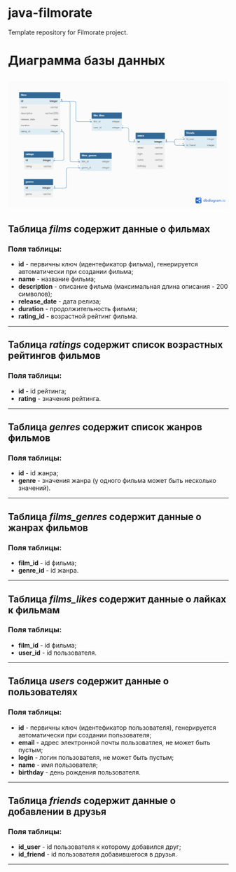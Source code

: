 # java-filmorate
Template repository for Filmorate project.

# Диаграмма базы данных
![ER-диаграмма](https://github.com/Andreyspb82/java-filmorate/blob/add-database/Untitled%20(2).png)
---
## Таблица *films* содержит данные о фильмах
### Поля таблицы:
* **id** - первичны ключ (идентефикатор фильма),  генерируется автоматически при создании фильма;
* **name** - название фильма;
* **description** - описание фильма (максимальная длина описания - 200 символов);
* **release_date** - дата релиза;
* **duration** - продолжительность фильма;
* **rating_id** - возрастной рейтинг фильма.
---
## Таблица *ratings* содержит список возрастных рейтингов фильмов
### Поля таблицы:
* **id** - id рейтинга;
* **rating** - значения рейтинга.
---
## Таблица *genres* содержит список жанров фильмов
### Поля таблицы:
* **id** - id жанра;
* **genre** - значения жанра (у одного фильма может быть несколько значений).
---
## Таблица *films_genres* содержит данные о жанрах фильмов
### Поля таблицы:
* **film_id** - id фильма;
* **genre_id** - id жанра.
---
## Таблица *films_likes* содержит данные о лайках к фильмам
### Поля таблицы:
* **film_id** - id фильма;
* **user_id** - id пользователя.
---
## Таблица *users* содержит данные о пользователях
### Поля таблицы:
* **id** - первичны ключ (идентефикатор пользователя),  генерируется автоматически при создании пользователя;
* **email** - адрес электронной почты пользоватлея, не может быть пустым;
* **login** - логин пользователя, не может быть пустым;
* **name** - имя пользователя;
* **birthday** - день рождения пользователя.
---
## Таблица *friends* содержит данные о добавлении в друзья
### Поля таблицы:
* **id_user** - id пользователя к которому добавился друг;
* **id_friend** - id пользователя добавившегося в друзья.
---


  







